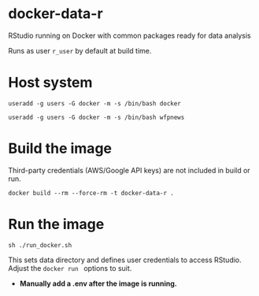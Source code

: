 # docker-data-r

RStudio running on Docker with common packages ready for data analysis

Runs as user `r_user` by default at build time. 


# Host system

```useradd -g users -G docker -m -s /bin/bash docker```

```useradd -g users -G docker -m -s /bin/bash wfpnews```

# Build the image
Third-party credentials (AWS/Google API keys) are not included in build or run. 


```docker build --rm --force-rm -t docker-data-r .```

# Run the image

`sh ./run_docker.sh`

This sets data directory and defines user credentials to access RStudio. Adjust the `docker run ` options to suit. 

* **Manually add a .env after the image is running.**




